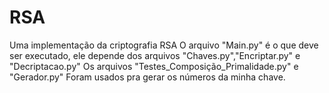 # RSA
Uma implementação da criptografia RSA
O arquivo "Main.py" é o que deve ser executado, ele depende dos arquivos "Chaves.py","Encriptar.py" e "Decriptacao.py"
Os arquivos "Testes_Composição_Primalidade.py" e "Gerador.py" Foram usados pra gerar os números da minha chave.
